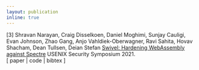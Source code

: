 ```yaml
---
layout: publication
inline: true
---
```

<tr valign="top">
<td class="bibtexnumber" align="right">
[3]
</td>
<td class="bibtexitem">
Shravan Narayan, Craig Disselkoen, Daniel Moghimi, Sunjay Cauligi, Evan Johnson, Zhao Gang, Anjo Vahldiek-Oberwagner, Ravi Sahita, Hovav Shacham, Dean Tullsen, Deian Stefan
<a href="https://arxiv.org/abs/2102.12730">Swivel: Hardening WebAssembly against Spectre</a>
USENIX Security Symposium 2021. <br> 
[ paper | code | bibtex ]
</td>
</tr>

